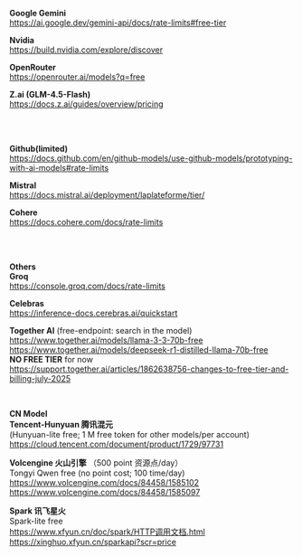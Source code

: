 **Google Gemini**</br>
https://ai.google.dev/gemini-api/docs/rate-limits#free-tier   

**Nvidia** </br>
https://build.nvidia.com/explore/discover

**OpenRouter**</br>
https://openrouter.ai/models?q=free

**Z.ai (GLM-4.5-Flash)** </br>
https://docs.z.ai/guides/overview/pricing

</br>
</br>

**Github(limited)** </br>
https://docs.github.com/en/github-models/use-github-models/prototyping-with-ai-models#rate-limits

**Mistral** </br>
https://docs.mistral.ai/deployment/laplateforme/tier/

**Cohere** </br>
https://docs.cohere.com/docs/rate-limits

</br>
</br>

**Others** </br>
**Groq** </br>
https://console.groq.com/docs/rate-limits

**Celebras** </br>
https://inference-docs.cerebras.ai/quickstart


**Together AI** (free-endpoint: search in the model)</br>
https://www.together.ai/models/llama-3-3-70b-free    
https://www.together.ai/models/deepseek-r1-distilled-llama-70b-free   
**NO FREE TIER** for now </br>
https://support.together.ai/articles/1862638756-changes-to-free-tier-and-billing-july-2025

</br>

**CN Model** </br>
**Tencent-Hunyuan 腾讯混元** </br>
(Hunyuan-lite free; 1 M free token for other models/per account) </br>
https://cloud.tencent.com/document/product/1729/97731

**Volcengine 火山引擎** （500 point 资源点/day） </br>
Tongyi Qwen free (no point cost; 100 time/day)</br>
https://www.volcengine.com/docs/84458/1585102   
https://www.volcengine.com/docs/84458/1585097

**Spark 讯飞星火** </br>
Spark-lite free </br>
https://www.xfyun.cn/doc/spark/HTTP调用文档.html   
https://xinghuo.xfyun.cn/sparkapi?scr=price
